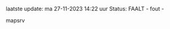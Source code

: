 laatste update: 
ma 27-11-2023 14:22   uur 
Status: FAALT - fout - 
<div class="service R">mapsrv</div>